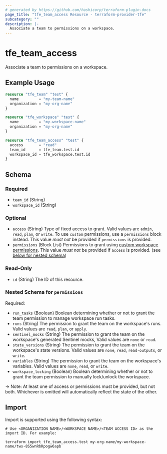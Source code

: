 ```yaml
---
# generated by https://github.com/hashicorp/terraform-plugin-docs
page_title: "tfe_team_access Resource - terraform-provider-tfe"
subcategory: ""
description: |-
  Associate a team to permissions on a workspace.
---
```


# tfe_team_access

Associate a team to permissions on a workspace.

## Example Usage 

```terraform
resource "tfe_team" "test" {
  name         = "my-team-name"
  organization = "my-org-name"
}

resource "tfe_workspace" "test" {
  name         = "my-workspace-name"
  organization = "my-org-name"
}

resource "tfe_team_access" "test" {
  access       = "read"
  team_id      = tfe_team.test.id
  workspace_id = tfe_workspace.test.id
}
```

<!-- schema generated by tfplugindocs -->
## Schema

### Required

- `team_id` (String)
- `workspace_id` (String)

### Optional

- `access` (String) Type of fixed access to grant. Valid values are `admin`, `read`, `plan`, or `write`. To use `custom` permissions, use a `permissions` block instead. This value _must not_ be provided if `permissions` is provided.
- `permissions` (Block List) Permissions to grant using [custom workspace permissions](https://www.terraform.io/docs/cloud/users-teams-organizations/permissions.html#custom-workspace-permissions). This value _must not_ be provided if `access` is provided. (see [below for nested schema](#nestedblock--permissions))

### Read-Only

- `id` (String) The ID of this resource.

<a id="nestedblock--permissions"></a>
### Nested Schema for `permissions`

Required:

- `run_tasks` (Boolean) Boolean determining whether or not to grant the team permission to manage workspace run tasks.
- `runs` (String) The permission to grant the team on the workspace's runs. Valid values are `read`, `plan`, or `apply`.
- `sentinel_mocks` (String) The permission to grant the team on the workspace's generated Sentinel mocks, Valid values are `none` or `read`.
- `state_versions` (String) The permission to grant the team on the workspace's state versions. Valid values are `none`, `read`, `read-outputs`, or `write`.
- `variables` (String) The permission to grant the team on the workspace's variables. Valid values are `none`, `read`, or `write`.
- `workspace_locking` (Boolean) Boolean determining whether or not to grant the team permission to manually lock/unlock the workspace.

-> Note: At least one of access or permissions must be provided, but not both. Whichever is omitted will automatically reflect the state of the other.

## Import

Import is supported using the following syntax:

```shell
# Use <ORGANIZATION NAME>/<WORKSPACE NAME>/<TEAM ACCESS ID> as the import ID. For example:

terraform import tfe_team_access.test my-org-name/my-workspace-name/tws-8S5wnRbRpogw6apb
```